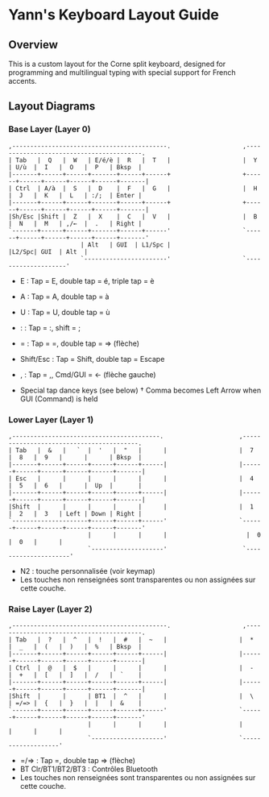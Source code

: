 # Yann's Keyboard Layout Guide

## Overview

This is a custom layout for the Corne split keyboard, designed for programming and multilingual typing with special support for French accents.

## Layout Diagrams

### Base Layer (Layer 0)

```
,-------------------------------------------.                    ,-----------------------------------------.
| Tab   |  Q   |  W   | E/é/è |  R   |  T   |                    |  Y   | U/ù  |  I   |  O   |  P   | Bksp  |
|-------+------+------+-------+------+------+                    +------+------+------+------+------+-------|
| Ctrl  | A/à  |  S   |  D    |  F   |  G   |                    |  H   |  J   |  K   |  L   | :/;  | Enter |
|-------+------+------+-------+------+------+                    +------+------+------+------+------+-------|
|Sh/Esc |Shift |  Z   |  X    |  C   |  V   |                    |  B   |  N   |  M   | ,/←  |  .   | Right |
`-------+------+------+-------+------+------'                    `------+------+------+------+------+-------'
                    | Alt   | GUI  | L1/Spc |                    |L2/Spc| GUI  | Alt  |
                    `-----------------------'                    `--------------------'
```

- E : Tap = E, double tap = é, triple tap = è
- A : Tap = A, double tap = à
- U : Tap = U, double tap = ù
- : : Tap = :, shift = ;
- = : Tap = =, double tap = => (flèche)
- Shift/Esc : Tap = Shift, double tap = Escape
- , : Tap = ,, Cmd/GUI = ← (flèche gauche)

- Special tap dance keys (see below)
  † Comma becomes Left Arrow when GUI (Command) is held

### Lower Layer (Layer 1)

```
,-----------------------------------------.                     ,-----------------------------------------.
| Tab   |  &   |   `  |  '   |  "   |      |                    |  7   |  8   |  9   |      |      | Bksp  |
|-------+------+------+------+------+------|                    |------+------+------+------+------+-------|
| Esc   |      |      |      |      |      |                    |  4   |  5   |  6   |      |  Up  |       |
|-------+------+------+------+------+------|                    |------+------+------+------+------+-------|
|Shift  |      |      |      |      |      |                    |  1   |  2   |  3   | Left | Down | Right |
`---------------------+------+------+------'                    `------+------+------+------+------+-------'
                      |      |      |      |                      |  0   |  0   |      |
                      `--------------------'                     `---------------------'
```

- N2 : touche personnalisée (voir keymap)
- Les touches non renseignées sont transparentes ou non assignées sur cette couche.

### Raise Layer (Layer 2)

```
,-------------------------------------------.                    ,-----------------------------------------.
| Tab   |  ?   |  ^   |  !   |  #   |  ~   |                    |  *   |  _   |  (   |  )   |  %   | Bksp  |
|-------+------+------+------+------+------|                    |------+------+------+------+------+-------|
| Ctrl  |  @   |  $   |      |      |      |                    |  -   |  +   |  [   |  ]   |  /   |  `    |
|-------+------+------+------+------+------|                    |------+------+------+------+------+-------|
|Shift  |      |      | BT1  |  ^   |      |                    |  \   | =/=> |  {   |  }   |  |   |  &    |
`-------+------+------+------+------+------'                    `------+------+------+------+------+-------'
                      |      |      |      |                    |      |      |      |
                      `--------------------'                    `-------------------'
```

- =/=> : Tap =, double tap => (flèche)
- BT Clr/BT1/BT2/BT3 : Contrôles Bluetooth
- Les touches non renseignées sont transparentes ou non assignées sur cette couche.
